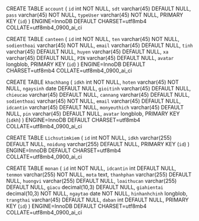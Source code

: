 CREATE TABLE `account` (
  `id` int NOT NULL,
  `sdt` varchar(45) DEFAULT NULL,
  `pass` varchar(45) NOT NULL,
  `typeUser` varchar(45) NOT NULL,
  PRIMARY KEY (`id`)
) ENGINE=InnoDB DEFAULT CHARSET=utf8mb4 COLLATE=utf8mb4_0900_ai_ci

CREATE TABLE `canteen` (
  `id` int NOT NULL,
  `ten` varchar(45) NOT NULL,
  `sodienthoai` varchar(45) NOT NULL,
  `email` varchar(45) DEFAULT NULL,
  `tinh` varchar(45) DEFAULT NULL,
  `huyen` varchar(45) DEFAULT NULL,
  `xa` varchar(45) DEFAULT NULL,
  `PIN` varchar(45) DEFAULT NULL,
  `avatar` longblob,
  PRIMARY KEY (`id`)
) ENGINE=InnoDB DEFAULT CHARSET=utf8mb4 COLLATE=utf8mb4_0900_ai_ci

CREATE TABLE `khachhang` (
  `idkh` int NOT NULL,
  `hoten` varchar(45) NOT NULL,
  `ngaysinh` date DEFAULT NULL,
  `gioitinh` varchar(45) DEFAULT NULL,
  `chieucao` varchar(45) DEFAULT NULL,
  `cannang` varchar(45) DEFAULT NULL,
  `sodienthoai` varchar(45) NOT NULL,
  `email` varchar(45) DEFAULT NULL,
  `idcantin` varchar(45) DEFAULT NULL,
  `monyeuthich` varchar(45) DEFAULT NULL,
  `pin` varchar(45) DEFAULT NULL,
  `avatar` longblob,
  PRIMARY KEY (`idkh`)
) ENGINE=InnoDB DEFAULT CHARSET=utf8mb4 COLLATE=utf8mb4_0900_ai_ci

CREATE TABLE `Lichsutimkiem` (
  `id` int NOT NULL,
  `idkh` varchar(255) DEFAULT NULL,
  `noidung` varchar(255) DEFAULT NULL,
  PRIMARY KEY (`id`)
) ENGINE=InnoDB DEFAULT CHARSET=utf8mb4 COLLATE=utf8mb4_0900_ai_ci

CREATE TABLE `monan` (
  `id` int NOT NULL,
  `idcantin` int DEFAULT NULL,
  `tenmon` varchar(255) NOT NULL,
  `mota` text,
  `thanhphan` varchar(255) DEFAULT NULL,
  `huongvi` varchar(255) DEFAULT NULL,
  `loaithucan` varchar(255) DEFAULT NULL,
  `giacu` decimal(10,3) DEFAULT NULL,
  `giahientai` decimal(10,3) NOT NULL,
  `ngaytao` date NOT NULL,
  `hinhanhchinh` longblob,
  `trangthai` varchar(45) DEFAULT NULL,
  `daban` int DEFAULT NULL,
  PRIMARY KEY (`id`)
) ENGINE=InnoDB DEFAULT CHARSET=utf8mb4 COLLATE=utf8mb4_0900_ai_ci